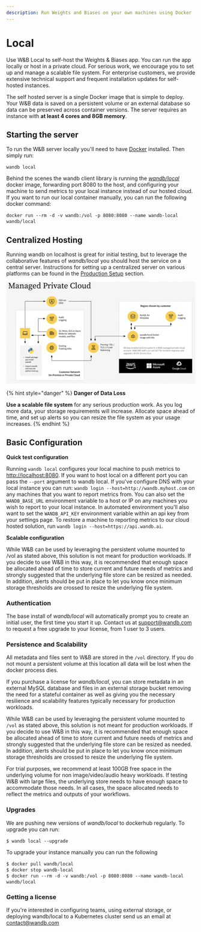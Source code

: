 ```yaml
---
description: Run Weights and Biases on your own machines using Docker
---
```


# Local

Use W\&B Local to self-host the Weights & Biases app. You can run the app locally or host in a private cloud. For serious work, we encourage you to set up and manage a scalable file system. For enterprise customers, we provide extensive technical support and frequent installation updates for self-hosted instances.

The self hosted server is a single Docker image that is simple to deploy. Your W\&B data is saved on a persistent volume or an external database so data can be preserved across container versions. The server requires an instance with **at least 4 cores and 8GB memory**.

## Starting the server

To run the W\&B server locally you'll need to have [Docker](https://www.docker.com/products/docker-desktop) installed. Then simply run:

```
wandb local
```

Behind the scenes the wandb client library is running the [_wandb/local_](https://hub.docker.com/repository/docker/wandb/local) docker image, forwarding port 8080 to the host, and configuring your machine to send metrics to your local instance instead of our hosted cloud. If you want to run our local container manually, you can run the following docker command:

```
docker run --rm -d -v wandb:/vol -p 8080:8080 --name wandb-local wandb/local
```

## Centralized Hosting

Running wandb on localhost is great for initial testing, but to leverage the collaborative features of _wandb/local_ you should host the service on a central server. Instructions for setting up a centralized server on various platforms can be found in the [Production Setup](setup.md) section.

![](../../.gitbook/assets/image-2022-02-07-16-22-31-421.png)

{% hint style="danger" %}
**Danger of Data Loss**

**Use a scalable file system** for any serious production work. As you log more data, your storage requirements will increase. Allocate space ahead of time, and set up alerts so you can resize the file system as your usage increases.
{% endhint %}

## Basic Configuration

**Quick test configuration**

Running `wandb local` configures your local machine to push metrics to [http://localhost:8080](http://localhost:8080). If you want to host local on a different port you can pass the `--port` argument to wandb local. If you've configure DNS with your local instance you can run: `wandb login --host=http://wandb.myhost.com` on any machines that you want to report metrics from. You can also set the `WANDB_BASE_URL` environment variable to a host or IP on any machines you wish to report to your local instance. In automated environment you'll also want to set the `WANDB_API_KEY` environment variable within an api key from your settings page. To restore a machine to reporting metrics to our cloud hosted solution, run `wandb login --host=https://api.wandb.ai`.

**Scalable configuration**

While W\&B can be used by leveraging the persistent volume mounted to /vol as stated above, this solution is not meant for production workloads. If you decide to use W\&B in this way, it is recommended that enough space be allocated ahead of time to store current and future needs of metrics and strongly suggested that the underlying file store can be resized as needed. In addition, alerts should be put in place to let you know once minimum storage thresholds are crossed to resize the underlying file system.

### Authentication

The base install of _wandb/local_ will automatically prompt you to create an initial user, the first time you start it up. Contact us at support@wandb.com to request a free upgrade to your license, from 1 user to 3 users.

### Persistence and Scalability

All metadata and files sent to W\&B are stored in the `/vol` directory. If you do not mount a persistent volume at this location all data will be lost when the docker process dies.

If you purchase a license for _wandb/local_, you can store metadata in an external MySQL database and files in an external storage bucket removing the need for a stateful container as well as giving you the necessary resilience and scalability features typically necessary for production workloads.

While W\&B can be used by leveraging the persistent volume mounted to `/vol` as stated above, this solution is not meant for production workloads. If you decide to use W\&B in this way, it is recommended that enough space be allocated ahead of time to store current and future needs of metrics and strongly suggested that the underlying file store can be resized as needed. In addition, alerts should be put in place to let you know once minimum storage thresholds are crossed to resize the underlying file system.

For trial purposes, we recommend at least 100GB free space in the underlying volume for non image/video/audio heavy workloads. If testing W\&B with large files, the underlying store needs to have enough space to accommodate those needs. In all cases, the space allocated needs to reflect the metrics and outputs of your workflows.

### Upgrades

We are pushing new versions of _wandb/local_ to dockerhub regularly. To upgrade you can run:

```
$ wandb local --upgrade
```

To upgrade your instance manually you can run the following

```
$ docker pull wandb/local
$ docker stop wandb-local
$ docker run --rm -d -v wandb:/vol -p 8080:8080 --name wandb-local wandb/local
```

### Getting a license

If you're interested in configuring teams, using external storage, or deploying wandb/local to a Kubernetes cluster send us an email at [contact@wandb.com](mailto:contact@wandb.com)
